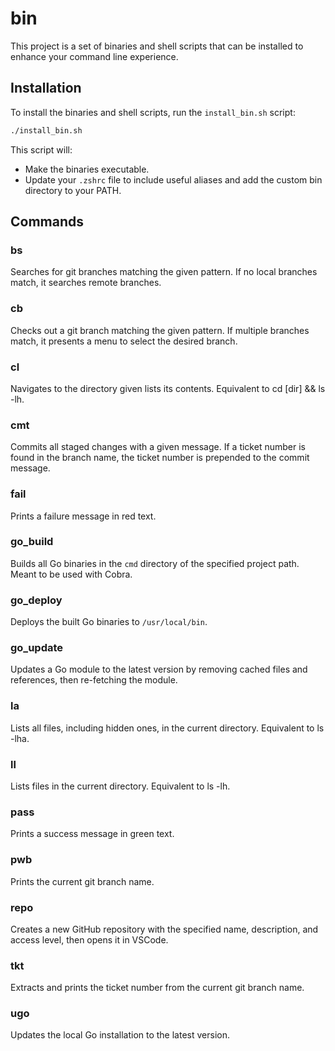 # bin

This project is a set of binaries and shell scripts that can be installed to enhance your command line experience.

## Installation

To install the binaries and shell scripts, run the `install_bin.sh` script:

```bash
./install_bin.sh
```

This script will:

- Make the binaries executable.
- Update your `.zshrc` file to include useful aliases and add the custom bin directory to your PATH.

## Commands

### bs

Searches for git branches matching the given pattern. If no local branches match, it searches remote branches.

### cb

Checks out a git branch matching the given pattern. If multiple branches match, it presents a menu to select the desired branch.

### cl

Navigates to the directory given lists its contents. Equivalent to cd [dir] && ls -lh.

### cmt

Commits all staged changes with a given message. If a ticket number is found in the branch name, the ticket number is prepended to the commit message.

### fail

Prints a failure message in red text.

### go_build

Builds all Go binaries in the `cmd` directory of the specified project path. Meant to be used with Cobra.

### go_deploy

Deploys the built Go binaries to `/usr/local/bin`.

### go_update

Updates a Go module to the latest version by removing cached files and references, then re-fetching the module.

### la

Lists all files, including hidden ones, in the current directory. Equivalent to ls -lha.

### ll

Lists files in the current directory. Equivalent to ls -lh.

### pass

Prints a success message in green text.

### pwb

Prints the current git branch name.

### repo

Creates a new GitHub repository with the specified name, description, and access level, then opens it in VSCode.

### tkt

Extracts and prints the ticket number from the current git branch name.

### ugo

Updates the local Go installation to the latest version.
